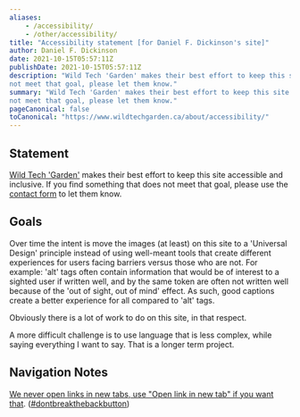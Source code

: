 ```yaml
---
aliases:
    - /accessibility/
    - /other/accessibility/
title: "Accessibility statement [for Daniel F. Dickinson's site]"
author: Daniel F. Dickinson
date: 2021-10-15T05:57:11Z
publishDate: 2021-10-15T05:57:11Z
description: "Wild Tech 'Garden' makes their best effort to keep this site accessible and inclusive. If you find something that does
not meet that goal, please let them know."
summary: "Wild Tech 'Garden' makes their best effort to keep this site accessible and inclusive. If you find something that does
not meet that goal, please let them know."
pageCanonical: false
toCanonical: "https://www.wildtechgarden.ca/about/accessibility/"
---
```


## Statement

[Wild Tech 'Garden'](https://www.wildtechgarden.ca/about/) makes their best effort to keep this site accessible and inclusive. If you find something that does not meet that goal, please use the [contact form](https://www.wildtechgarden.ca/about/contact) to let them know.

## Goals

Over time the intent is move the images (at least) on this site to a 'Universal Design' principle instead of using well-meant tools that create different experiences for users facing barriers versus those who are not. For example: 'alt' tags often contain information that would be of interest to a sighted user if written well, and by the same token are often not written well because of the 'out of sight, out of mind' effect. As such, good captions create a better experience for all compared to 'alt' tags.

Obviously there is a lot of work to do on this site, in that respect.

A more difficult challenge is to use language that is less complex, while saying everything I want to say. That is a longer term project.

## Navigation Notes

[We never open links in new tabs, use "Open link in new tab" if you want that](https://www.danielfdickinson.ca/blog/accessible-design-no-blank/). ([#dontbreakthebackbutton](https://www.linkedin.com/feed/hashtag/?keywords=dontbreakthebackbutton))
